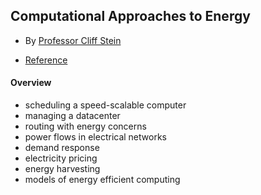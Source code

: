 Computational Approaches to Energy
----
- By [Professor Cliff Stein](http://www.columbia.edu/~cs2035/index.html)

- [Reference](http://www.columbia.edu/~cs2035/courses/ieor8100.F14/index.html)


#### Overview
- scheduling a speed-scalable computer
- managing a datacenter
- routing with energy concerns
- power flows in electrical networks
- demand response
- electricity pricing
- energy harvesting
- models of energy efficient computing